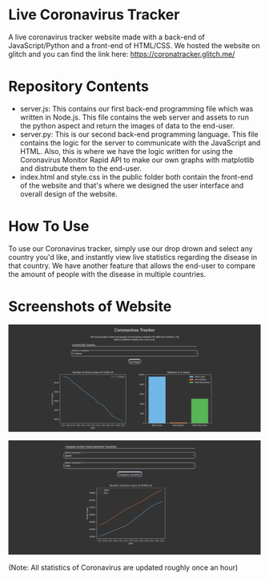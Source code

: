 # Live Coronavirus Tracker
A live coronavirus tracker website made with a back-end of JavaScript/Python and a front-end of HTML/CSS. We hosted the website on glitch and you can find the link here: https://coronatracker.glitch.me/

# Repository Contents
- server.js: This contains our first back-end programming file which was written in Node.js. This file contains the web server and assets to run the python aspect and return the images of data to the end-user.
- server.py: This is our second back-end programming language. This file contains the logic for the server to communicate with the JavaScript and HTML. Also, this is where we have the logic written for using the Coronavirus Monitor Rapid API to make our own graphs with matplotlib and distrubute them to the end-user.
- index.html and style.css in the public folder both contain the front-end of the website and that's where we designed the user interface and overall design of the website. 

# How To Use
To use our Coronavirus tracker, simply use our drop drown and select any country you'd like, and instantly view live statistics regarding the disease in that country. We have another feature that allows the end-user to compare the amount of people with the disease in multiple countries. 

# Screenshots of Website

![](screenshot1.png)

![](screenshot2.png)

(Note: All statistics of Coronavirus are updated roughly once an hour)

